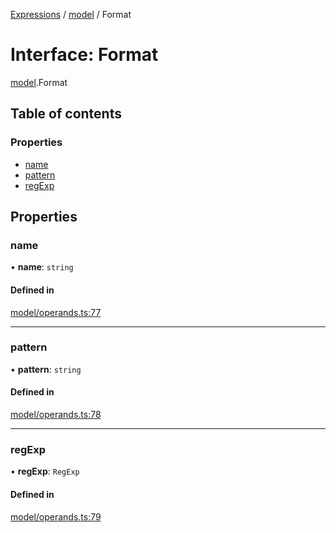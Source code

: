 [Expressions](../README.md) / [model](../modules/model.md) / Format

# Interface: Format

[model](../modules/model.md).Format

## Table of contents

### Properties

- [name](model.Format.md#name)
- [pattern](model.Format.md#pattern)
- [regExp](model.Format.md#regexp)

## Properties

### name

• **name**: `string`

#### Defined in

[model/operands.ts:77](https://github.com/FlavioLionelRita/js-expressions/blob/a373ee9/src/lib/model/operands.ts#L77)

___

### pattern

• **pattern**: `string`

#### Defined in

[model/operands.ts:78](https://github.com/FlavioLionelRita/js-expressions/blob/a373ee9/src/lib/model/operands.ts#L78)

___

### regExp

• **regExp**: `RegExp`

#### Defined in

[model/operands.ts:79](https://github.com/FlavioLionelRita/js-expressions/blob/a373ee9/src/lib/model/operands.ts#L79)
